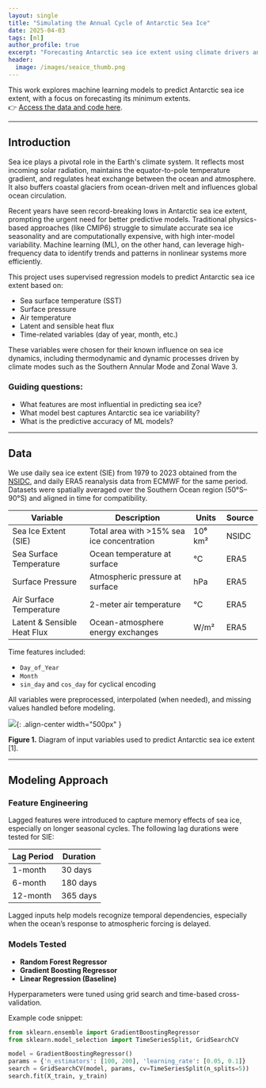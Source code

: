 ```yaml
---
layout: single
title: "Simulating the Annual Cycle of Antarctic Sea Ice"
date: 2025-04-03
tags: [ml]
author_profile: true
excerpt: "Forecasting Antarctic sea ice extent using climate drivers and machine learning."
header:
  image: /images/seaice_thumb.png
---
```


This work explores machine learning models to predict Antarctic sea ice extent, with a focus on forecasting its minimum extents.  
👉 [Access the data and code here](#).

***

## Introduction

Sea ice plays a pivotal role in the Earth's climate system. It reflects most incoming solar radiation, maintains the equator-to-pole temperature gradient, and regulates heat exchange between the ocean and atmosphere. It also buffers coastal glaciers from ocean-driven melt and influences global ocean circulation.

Recent years have seen record-breaking lows in Antarctic sea ice extent, prompting the urgent need for better predictive models. Traditional physics-based approaches (like CMIP6) struggle to simulate accurate sea ice seasonality and are computationally expensive, with high inter-model variability. Machine learning (ML), on the other hand, can leverage high-frequency data to identify trends and patterns in nonlinear systems more efficiently.

This project uses supervised regression models to predict Antarctic sea ice extent based on:

- Sea surface temperature (SST)
- Surface pressure
- Air temperature
- Latent and sensible heat flux
- Time-related variables (day of year, month, etc.)

These variables were chosen for their known influence on sea ice dynamics, including thermodynamic and dynamic processes driven by climate modes such as the Southern Annular Mode and Zonal Wave 3.

### Guiding questions:
- What features are most influential in predicting sea ice?
- What model best captures Antarctic sea ice variability?
- What is the predictive accuracy of ML models?

---

## Data

We use daily sea ice extent (SIE) from 1979 to 2023 obtained from the [NSIDC](https://nsidc.org/), and daily ERA5 reanalysis data from ECMWF for the same period. Datasets were spatially averaged over the Southern Ocean region (50°S–90°S) and aligned in time for compatibility.

| **Variable**                | **Description**                                      | **Units**     | **Source**       |
|-----------------------------|------------------------------------------------------|---------------|------------------|
| Sea Ice Extent (SIE)        | Total area with >15% sea ice concentration           | 10⁶ km²       | NSIDC            |
| Sea Surface Temperature     | Ocean temperature at surface                         | °C            | ERA5             |
| Surface Pressure            | Atmospheric pressure at surface                      | hPa           | ERA5             |
| Air Surface Temperature     | 2-meter air temperature                              | °C            | ERA5             |
| Latent & Sensible Heat Flux | Ocean-atmosphere energy exchanges                    | W/m²          | ERA5             |

Time features included:
- `Day_of_Year`
- `Month`
- `sin_day` and `cos_day` for cyclical encoding

All variables were preprocessed, interpolated (when needed), and missing values handled before modeling.

![](/assets/IMG/datapenguin.png){: .align-center width="500px" }

**Figure 1.** Diagram of input variables used to predict Antarctic sea ice extent [1].

---

## Modeling Approach

### Feature Engineering

Lagged features were introduced to capture memory effects of sea ice, especially on longer seasonal cycles. The following lag durations were tested for SIE:

| **Lag Period** | **Duration** |
|----------------|--------------|
| 1-month        | 30 days      |
| 6-month        | 180 days     |
| 12-month       | 365 days     |

Lagged inputs help models recognize temporal dependencies, especially when the ocean’s response to atmospheric forcing is delayed.

### Models Tested
- **Random Forest Regressor**
- **Gradient Boosting Regressor**
- **Linear Regression (Baseline)**

Hyperparameters were tuned using grid search and time-based cross-validation.

Example code snippet:
```python
from sklearn.ensemble import GradientBoostingRegressor
from sklearn.model_selection import TimeSeriesSplit, GridSearchCV

model = GradientBoostingRegressor()
params = {'n_estimators': [100, 200], 'learning_rate': [0.05, 0.1]}
search = GridSearchCV(model, params, cv=TimeSeriesSplit(n_splits=5))
search.fit(X_train, y_train)
